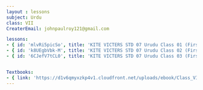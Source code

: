 ```yaml
--- 
layout : lessons 
subject: Urdu
class: VII
CreaterEmail: johnpaulroy121@gmail.com

lessons: 
- { id: 'mlvRi5picSo', title: 'KITE VICTERS STD 07 Urudu Class 01 (First Bell-ഫസ്റ്റ് ബെല്‍)' }
- { id: 'k8UEgbVbk-M', title: 'KITE VICTERS STD 07 Urudu Class 02 (First Bell-ഫസ്റ്റ് ബെല്‍)' }
- { id: '6CJefV7tCL0', title: 'KITE VICTERS STD 07 Urudu Class 03 (First Bell-ഫസ്റ്റ് ബെല്‍)' }


Textbooks:
- { link: 'https://d1v6qmyxzkp4v1.cloudfront.net/uploads/ebook/Class_VII/UruduReader/UruduReader.pdf', title: 'Urdu' , medium: '' }
---
```

